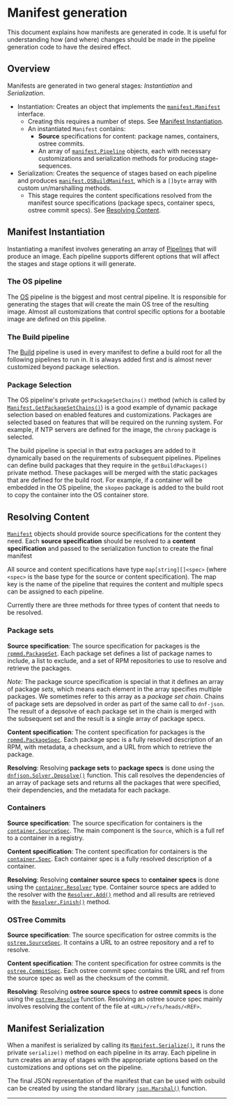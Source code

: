 # Manifest generation

This document explains how manifests are generated in code. It is useful for
understanding how (and where) changes should be made in the pipeline generation
code to have the desired effect.

## Overview

Manifests are generated in two general stages: _Instantiation_ and _Serialization_.
- Instantiation: Creates an object that implements the
  [`manifest.Manifest`][godoc-manifest-manifest] interface.
  - Creating this requires a number of steps. See [Manifest
    Instantiation](#manifest-instantiation).
  - An instantiated `Manifest` contains:
    - **Source** specifications for content: package names, containers, ostree
      commits.
    - An array of [`manifest.Pipeline`][godoc-manifest-pipeline] objects, each
      with necessary customizations and serialization methods for producing
      stage-sequences.
- Serialization: Creates the sequence of stages based on each pipeline and
  produces [`manifest.OSBuildManifest`][godoc-manifest-osbuildmanifest], which
  is a `[]byte` array with custom un/marshalling methods.
  - This stage requires the content specifications resolved from the manifest
    source specifications (package specs, container specs, ostree commit
    specs). See [Resolving Content](#resolving-content).

## Manifest Instantiation

Instantiating a manifest involves generating an array of
[Pipelines][godoc-manifest-pipeline] that will produce an image. Each pipeline
supports different options that will affect the stages and stage options it
will generate.

### The OS pipeline

The [OS][godoc-manifest-os] pipeline is the biggest and most central
pipeline. It is responsible for generating the stages that will create the main
OS tree of the resulting image. Almost all customizations that control specific
options for a bootable image are defined on this pipeline.

### The Build pipeline

The [Build][godoc-manifest-build] pipeline is used in every manifest to define
a build root for all the following pipelines to run in. It is always added
first and is almost never customized beyond package selection.

### Package Selection

The OS pipeline's private `getPackageSetChains()` method (which is called by
[`Manifest.GetPackageSetChains()`][godoc-manifest-manifest-getpackagesetchains])
is a good example of dynamic package selection based on enabled features and
customizations. Packages are selected based on features that will be required
on the running system. For example, if NTP servers are defined for the image,
the `chrony` package is selected.

The build pipeline is special in that extra packages are added to it
dynamically based on the requirements of subsequent pipelines. Pipelines can
define build packages that they require in the `getBuildPackages()` private
method. These packages will be merged with the static packages that are defined
for the build root. For example, if a container will be embedded in the OS
pipeline, the `skopeo` package is added to the build root to copy the container
into the OS container store.

## Resolving Content

[`Manifest`][godoc-manifest-manifest] objects should provide source
specifications for the content they need. Each **source specification** should be
resolved to a **content specification** and passed to the serialization function to
create the final manifest

All source and content specifications have type `map[string][]<spec>` (where
`<spec>` is the base type for the source or content specification). The map key
is the name of the pipeline that requires the content and multiple specs can be
assigned to each pipeline.

Currently there are three methods for three types of content that needs to be
resolved.

### Package sets

**Source specification**: The source specification for packages is the
[`rpmmd.PackageSet`][godoc-rpmmd-packageset]. Each package set defines a list of
package names to include, a list to exclude, and a set of RPM repositories to
use to resolve and retrieve the packages.

_Note:_ The package source specification is special in that it defines an array
of package _sets_, which means each element in the array specifies multiple
packages. We sometimes refer to this array as a _package set chain_. Chains of
package sets are depsolved in order as part of the same call to `dnf-json`. The
result of a depsolve of each package set in the chain is merged with the
subsequent set and the result is a single array of package specs.

**Content specification**: The content specification for packages is the
[`rpmmd.PackageSpec`][godoc-rpmmd-packagespec]. Each package spec is a fully resolved
description of an RPM, with metadata, a checksum, and a URL from which to
retrieve the package.

**Resolving**: Resolving **package sets** to **package specs** is done using
the [`dnfjson.Solver.Depsolve()`][godoc-dnfjson-solver-depsolve] function. This
call resolves the dependencies of an array of package sets and returns all the
packages that were specified, their dependencies, and the metadata for each
package.

### Containers

**Source specification**: The source specification for containers is the
[`container.SourceSpec`][godoc-container-sourcespec]. The main component is the
`Source`, which is a full ref to a container in a registry.

**Content specification**: The content specification for containers is the
[`container.Spec`][godoc-container-spec]. Each container spec is a fully
resolved description of a container.

**Resolving**: Resolving **container source specs** to **container specs** is
done using the [`container.Resolver`][godoc-container-resolver] type. Container
source specs are added to the resolver with the
[`Resolver.Add()`][godoc-container-resolver-add] method and all results are
retrieved with the [`Resolver.Finish()`][godoc-container-resolver-finish]
method.

### OSTree Commits

**Source specification**: The source specification for ostree commits is the
[`ostree.SourceSpec`][godoc-ostree-sourcespec]. It contains a URL to an ostree
repository and a ref to resolve.

**Content specification**: The content specification for ostree commits is the
[`ostree.CommitSpec`][godoc-ostree-commitspec]. Each ostree commit spec
contains the URL and ref from the source spec as well as the checksum of the
commit.

**Resolving**: Resolving **ostree source specs** to **ostree commit specs** is
done using the [`ostree.Resolve`][godoc-ostree-resolve] function. Resolving an
ostree source spec mainly involves resolving the content of the file at
`<URL>/refs/heads/<REF>`.

## Manifest Serialization

When a manifest is serialized by calling its
[`Manifest.Serialize()`][godoc-manifest-manifest-serialize], it runs the
private `serialize()` method on each pipeline in its array. Each pipeline in
turn creates an array of stages with the appropriate options based on the
customizations and options set on the pipeline.

The final JSON representation of the manifest that can be used with osbuild can
be created by using the standard library [`json.Marshal()`][godoc-json-marshal]
function.


----

[godoc-manifest-manifest]: https://pkg.go.dev/github.com/osbuild/images@main/pkg/manifest#Manifest
[godoc-manifest-pipeline]: https://pkg.go.dev/github.com/osbuild/images@main/pkg/manifest#Pipeline
[godoc-manifest-osbuildmanifest]: https://pkg.go.dev/github.com/osbuild/images@main/pkg/manifest#OSBuildManifest
[godoc-rpmmd-packageset]: https://pkg.go.dev/github.com/osbuild/images@main/pkg/rpmmd#PackageSet
[godoc-rpmmd-packagespec]: https://pkg.go.dev/github.com/osbuild/images@main/pkg/rpmmd#PackageSpec
[godoc-dnfjson-solver-depsolve]: https://pkg.go.dev/github.com/osbuild/images@main/internal/dnfjson#Solver.Depsolve
[godoc-container-sourcespec]: https://pkg.go.dev/github.com/osbuild/images@main/pkg/container#SourceSpec
[godoc-container-spec]: https://pkg.go.dev/github.com/osbuild/images@main/pkg/container#Spec
[godoc-container-resolver]: https://pkg.go.dev/github.com/osbuild/images@main/pkg/container#Resolver
[godoc-container-resolver-add]: https://pkg.go.dev/github.com/osbuild/images@main/pkg/container#Resolver.Add
[godoc-container-resolver-finish]: https://pkg.go.dev/github.com/osbuild/images@main/pkg/container#Resolver.Finish
[godoc-ostree-sourcespec]: https://pkg.go.dev/github.com/osbuild/images@main/pkg/ostree#SourceSpec
[godoc-ostree-commitspec]: https://pkg.go.dev/github.com/osbuild/images@main/pkg/ostree#CommitSpec
[godoc-ostree-resolve]: https://pkg.go.dev/github.com/osbuild/images@main/pkg/ostree#Resolve
[godoc-manifest-os]: https://pkg.go.dev/github.com/osbuild/images@main/pkg/manifest#OS
[godoc-manifest-build]: https://pkg.go.dev/github.com/osbuild/images@main/pkg/manifest#Build
[godoc-manifest-manifest-getpackagesetchains]: https://pkg.go.dev/github.com/osbuild/images@main/pkg/manifest#Manifest.GetPackageSetChains
[godoc-manifest-manifest-serialize]: https://pkg.go.dev/github.com/osbuild/images@main/pkg/manifest#Manifest.Serialize
[godoc-json-marshal]: https://pkg.go.dev/encoding/json#Marshal
